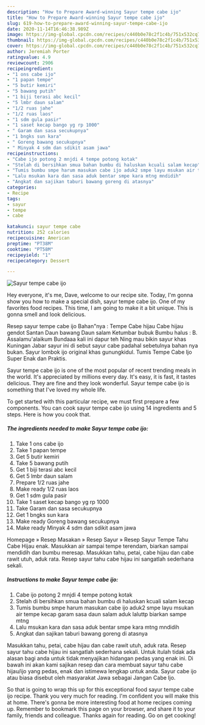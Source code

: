 ```yaml
---
description: "How to Prepare Award-winning Sayur tempe cabe ijo"
title: "How to Prepare Award-winning Sayur tempe cabe ijo"
slug: 619-how-to-prepare-award-winning-sayur-tempe-cabe-ijo
date: 2020-11-14T16:46:38.989Z
image: https://img-global.cpcdn.com/recipes/c440b0e78c2f1c4b/751x532cq70/sayur-tempe-cabe-ijo-foto-resep-utama.jpg
thumbnail: https://img-global.cpcdn.com/recipes/c440b0e78c2f1c4b/751x532cq70/sayur-tempe-cabe-ijo-foto-resep-utama.jpg
cover: https://img-global.cpcdn.com/recipes/c440b0e78c2f1c4b/751x532cq70/sayur-tempe-cabe-ijo-foto-resep-utama.jpg
author: Jeremiah Porter
ratingvalue: 4.9
reviewcount: 2906
recipeingredient:
- "1 ons cabe ijo"
- "1 papan tempe"
- "5 butir kemiri"
- "5 bawang putih"
- "1 biji terasi abc kecil"
- "5 lmbr daun salam"
- "1/2 ruas jahe"
- "1/2 ruas laos"
- "1 sdm gula pasir"
- "1 saset kecap bango yg rp 1000"
- " Garam dan sasa secukupnya"
- "1 bngks sun kara"
- " Goreng bawang secukupnya"
- " Minyak 4 sdm dan sdikit asam jawa"
recipeinstructions:
- "Cabe ijo potong 2 mnjdi 4 tempe potong kotak"
- "Stelah di bersihkan smua bahan bumbu di haluskan kcuali salam kecap"
- "Tumis bumbu smpe harum masukan cabe ijo aduk2 smpe layu msukan air tempe kecap garam sasa daun salam aduk laluttp biarkan sampe mtng"
- "Lalu msukan kara dan sasa aduk bentar smpe kara mtng mndidih"
- "Angkat dan sajikan taburi bawang goreng di atasnya"
categories:
- Recipe
tags:
- sayur
- tempe
- cabe

katakunci: sayur tempe cabe 
nutrition: 252 calories
recipecuisine: American
preptime: "PT38M"
cooktime: "PT58M"
recipeyield: "1"
recipecategory: Dessert

---
```



![Sayur tempe cabe ijo](https://img-global.cpcdn.com/recipes/c440b0e78c2f1c4b/751x532cq70/sayur-tempe-cabe-ijo-foto-resep-utama.jpg)

Hey everyone, it's me, Dave, welcome to our recipe site. Today, I'm gonna show you how to make a special dish, sayur tempe cabe ijo. One of my favorites food recipes. This time, I am going to make it a bit unique. This is gonna smell and look delicious.

Resep sayur tempe cabe ijo Bahan&#34;nya : Tempe Cabe hijau Cabe hijau gendot Santan Daun bawang Daun salam Ketumbar bubuk Bumbu halus : B. Assalamu&#39;alaikum Bundaaa kali ini dapur teh Ning mau bikin sayur khas Kuningan Jabar sayur ini di sebut sayur cabe padahal sebetulnya bahan nya bukan. Sayur lombok ijo original khas gunungkidul. Tumis Tempe Cabe Ijo Super Enak dan Praktis.

Sayur tempe cabe ijo is one of the most popular of recent trending meals in the world. It's appreciated by millions every day. It's easy, it is fast, it tastes delicious. They are fine and they look wonderful. Sayur tempe cabe ijo is something that I've loved my whole life.


To get started with this particular recipe, we must first prepare a few components. You can cook sayur tempe cabe ijo using 14 ingredients and 5 steps. Here is how you cook that.

<!--inarticleads1-->

##### The ingredients needed to make Sayur tempe cabe ijo:

1. Take 1 ons cabe ijo
1. Take 1 papan tempe
1. Get 5 butir kemiri
1. Take 5 bawang putih
1. Get 1 biji terasi abc kecil
1. Get 5 lmbr daun salam
1. Prepare 1/2 ruas jahe
1. Make ready 1/2 ruas laos
1. Get 1 sdm gula pasir
1. Take 1 saset kecap bango yg rp 1000
1. Take  Garam dan sasa secukupnya
1. Get 1 bngks sun kara
1. Make ready  Goreng bawang secukupnya
1. Make ready  Minyak 4 sdm dan sdikit asam jawa


Homepage » Resep Masakan » Resep Sayur » Resep Sayur Tempe Tahu Cabe Hijau enak. Masukkan air sampai tempe terendam, biarkan sampai mendidih dan bumbu meresap. Masukkan tahu, petai, cabe hijau dan cabe rawit utuh, aduk rata. Resep sayur tahu cabe hijau ini sangatlah sederhana sekali. 

<!--inarticleads2-->

##### Instructions to make Sayur tempe cabe ijo:

1. Cabe ijo potong 2 mnjdi 4 tempe potong kotak
1. Stelah di bersihkan smua bahan bumbu di haluskan kcuali salam kecap
1. Tumis bumbu smpe harum masukan cabe ijo aduk2 smpe layu msukan air tempe kecap garam sasa daun salam aduk laluttp biarkan sampe mtng
1. Lalu msukan kara dan sasa aduk bentar smpe kara mtng mndidih
1. Angkat dan sajikan taburi bawang goreng di atasnya


Masukkan tahu, petai, cabe hijau dan cabe rawit utuh, aduk rata. Resep sayur tahu cabe hijau ini sangatlah sederhana sekali. Untuk itulah tidak ada alasan bagi anda untuk tidak menyajikan hidangan pedas yang enak ini. Di bawah ini akan kami sajikan resep dan cara membuat sayur tahu cabe hijau/ijo yang pedas, enak dan istimewa lengkap untuk anda. Sayur cabe ijo atau biasa disebut oleh masyarakat Jawa sebagai Jangan Cabe Ijo. 

So that is going to wrap this up for this exceptional food sayur tempe cabe ijo recipe. Thank you very much for reading. I'm confident you will make this at home. There's gonna be more interesting food at home recipes coming up. Remember to bookmark this page on your browser, and share it to your family, friends and colleague. Thanks again for reading. Go on get cooking!

